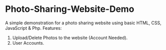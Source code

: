 # Photo-Sharing-Website-Demo

A simple demonstration for a photo sharing website using basic HTML, CSS, JavaScript & Php.
Features:
1. Upload/Delete Photos to the website (Account Needed).
2. User Accounts.
